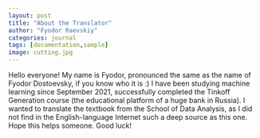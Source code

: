 ```yaml
---
layout: post
title: "About the Translator"
author: "Fyodor Raevskiy"
categories: journal
tags: [documentation,sample]
image: cutting.jpg
---
```


Hello everyone! My name is Fyodor, pronounced the same as the name of Fyodor Dostoevsky, if you know who it is :)
I have been studying machine learning since September 2021, successfully completed the Tinkoff Generation course (the educational platform of a huge bank in Russia). I wanted to translate the textbook from the School of Data Analysis, as I did not find in the English-language Internet such a deep source as this one. Hope this helps someone. Good luck!
